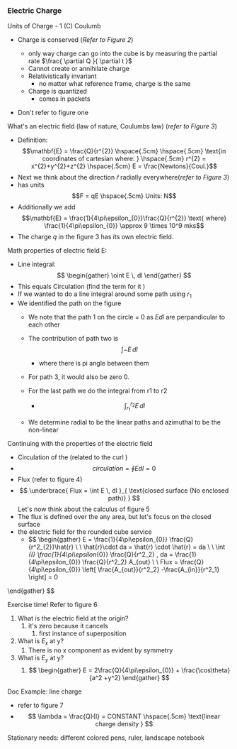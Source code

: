 ### Electric Charge
Units of Charge -  1 (C) Coulumb 
- Charge is conserved (*Refer to Figure 2*)
	- only way charge can go into the cube is by measuring the partial rate $\frac{ \partial Q }{ \partial t }$ 
	- Cannot create or annihilate charge
	- Relativistically invariant
		- no matter what reference frame, charge is the same
	- Charge is quantized
		- comes in packets 

- Don't refer to figure one

What's an electric field (law of nature, Coulumbs law)  (*refer to Figure 3*)
- Definition: $$\mathbf{E} = \frac{Q}{r^{2}} \hspace{.5cm} \hspace{.5cm} \text{in coordinates of cartesian where: } \hspace{.5cm} r^{2} = x^{2}+y^{2}+z^{2} \hspace{.5cm} E = \frac{Newtons}{Coul.}$$
- Next we think about the direction $\hat{r}$ radially everywhere(*refer to Figure 3*)
- has units$$F = qE \hspace{.5cm} Units: N$$
- Additionally we add $$\mathbf{E} = \frac{1}{4\pi\epsilon_{0}}\frac{Q}{r^{2}} \text{ where} \frac{1}{4\pi\epsilon_{0}} \approx 9 \times 10^9 mks$$
- The charge $q$ in the figure 3 has its own electric field. 

Math properties of electric field E:
- Line integral: $$
\begin{gather} 
\oint E \, dl 
\end{gather}
$$
- This equals Circulation (find the term for it )
- If we wanted to do a line integral around some path using $r_1$
- We identified the path on the figure 
	- We note that the path 1 on the circle = 0 as $E dl$ are perpandicular to each other 
	- The contribution of path two is $$\int -E \, dl $$
		- where there is pi angle between them
	- For path 3, it would also be zero 0. 
	- For the last path we do the integral from r1 to r2

		- $$ \int ^{r_{2}}_{{r_{1}}} E\, dl$$
	- We determine radial to be the linear paths and azimuthal to be the non-linear

Continuing with the properties of the electric field
- Circulation of the (related to the curl )
- $$
circulation = \oint E dl = 0
$$
- Flux (refer to figure 4)
- $$
\underbrace{ Flux = \int E \, dl }_{ \text{closed surface (No enclosed path)} } 
$$
Let's now think about the calculus of figure 5 
- The flux is defined over the any area, but let's focus on the closed surface
- the electric field for the rounded cube service 
	- $$ \begin{gather}
E = \frac{1}{4\pi\epsilon_{0}} \frac{Q}{r^2_{2}}\hat{r} \\ \\ 
\hat{r}\cdot da = \hat{r} \cdot \hat{r} = da \\ \\
\int _{I} \frac{1}{4\pi\epsilon_{0}} \frac{Q}{r^2_2}  \, da = \frac{1}{4\pi\epsilon_{0}} \frac{Q}{r^2_2} A_{out} \\ \\ 
Flux = \frac{Q}{4\pi\epsilon_{0}} \left[ \frac{A_{out}}{r^2_2} -\frac{A_{in}}{r^2_1} \right] = 0

 \end{gather}
$$

Exercise time!
Refer to figure 6

1. What is the electric field at the origin?
	1. it's zero because it cancels
		1. first instance of superposition
2. What is $E_x$ at y? 
	1. There is no x component as evident by symmetry 
3. What is $E_y$ at y?
	1. $$
\begin{gather} 
E = 2\frac{Q}{4\pi\epsilon_{0}} + \frac{\cos\theta}{a^2 +y^2}
\end{gather}
$$

Doc Example: line charge
- refer to figure 7 
- $$
\lambda = \frac{Q}{l} = CONSTANT \hspace{.5cm} \text{linear charge density }
$$


Stationary needs: different colored pens, ruler, landscape notebook 
